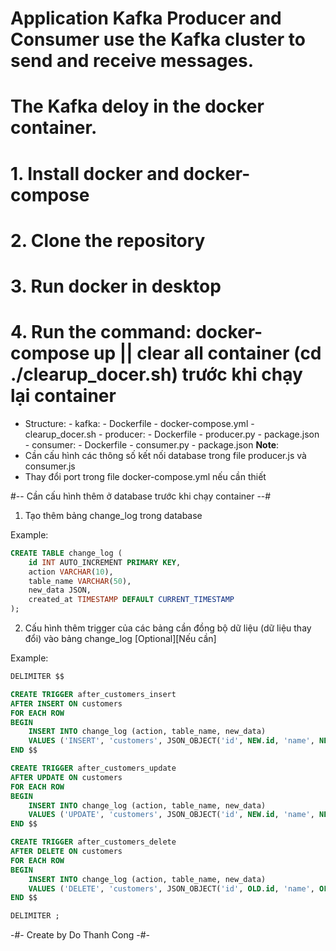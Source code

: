 # Application Kafka Producer and Consumer use the Kafka cluster to send and receive messages.

# The Kafka deloy in the docker container.

# 1. Install docker and docker-compose

# 2. Clone the repository

# 3. Run docker in desktop

# 4. Run the command: docker-compose up || clear all container (cd ./clearup_docer.sh) trước khi chạy lại container

- Structure: - kafka: - Dockerfile - docker-compose.yml - clearup_docer.sh - producer: - Dockerfile - producer.py - package.json - consumer: - Dockerfile - consumer.py - package.json
  **Note**:
- Cần cấu hình các thông số kết nối database trong file producer.js và consumer.js
- Thay đổi port trong file docker-compose.yml nếu cần thiết

#-- Cần cấu hình thêm ở database trước khi chạy container --#

1. Tạo thêm bảng change_log trong database

Example:

```sql
CREATE TABLE change_log (
    id INT AUTO_INCREMENT PRIMARY KEY,
    action VARCHAR(10),
    table_name VARCHAR(50),
    new_data JSON,
    created_at TIMESTAMP DEFAULT CURRENT_TIMESTAMP
);
```

2. Cấu hình thêm trigger của các bảng cần đồng bộ dữ liệu (dữ liệu thay đổi) vào bảng change_log [Optional][Nếu cần]

Example:

```sql
DELIMITER $$

CREATE TRIGGER after_customers_insert
AFTER INSERT ON customers
FOR EACH ROW
BEGIN
    INSERT INTO change_log (action, table_name, new_data)
    VALUES ('INSERT', 'customers', JSON_OBJECT('id', NEW.id, 'name', NEW.name, 'created_at', NEW.created_at, 'updated_at', NEW.updated_at));
END $$

CREATE TRIGGER after_customers_update
AFTER UPDATE ON customers
FOR EACH ROW
BEGIN
    INSERT INTO change_log (action, table_name, new_data)
    VALUES ('UPDATE', 'customers', JSON_OBJECT('id', NEW.id, 'name', NEW.name, 'created_at', NEW.created_at, 'updated_at', NEW.updated_at));
END $$

CREATE TRIGGER after_customers_delete
AFTER DELETE ON customers
FOR EACH ROW
BEGIN
    INSERT INTO change_log (action, table_name, new_data)
    VALUES ('DELETE', 'customers', JSON_OBJECT('id', OLD.id, 'name', OLD.name));
END $$

DELIMITER ;
```

-#- Create by Do Thanh Cong -#-
